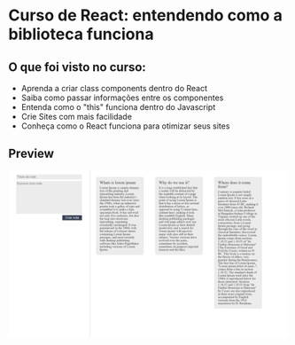 # Curso de React: entendendo como a biblioteca funciona

## O que foi visto no curso:

<ul>
  <li>Aprenda a criar class components dentro do React</li>
  <li>Saiba como passar informações entre os componentes</li>
  <li>Entenda como o "this" funciona dentro do Javascript</li>
  <li>Crie Sites com mais facilidade</li>
  <li>Conheça como o React funciona para otimizar seus sites</li>
</ul>

## Preview

<img src="src/assets/preview.png"/>
